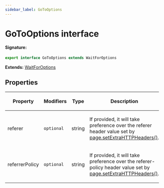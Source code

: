 ```yaml
---
sidebar_label: GoToOptions
---
```


# GoToOptions interface

#### Signature:

```typescript
export interface GoToOptions extends WaitForOptions
```

**Extends:** [WaitForOptions](./puppeteer.waitforoptions.md)

## Properties

<table><thead><tr><th>

Property

</th><th>

Modifiers

</th><th>

Type

</th><th>

Description

</th><th>

Default

</th></tr></thead>
<tbody><tr><td>

referer

</td><td>

`optional`

</td><td>

string

</td><td>

If provided, it will take preference over the referer header value set by [page.setExtraHTTPHeaders()](./puppeteer.page.setextrahttpheaders.md).

</td><td>

</td></tr>
<tr><td>

referrerPolicy

</td><td>

`optional`

</td><td>

string

</td><td>

If provided, it will take preference over the referer-policy header value set by [page.setExtraHTTPHeaders()](./puppeteer.page.setextrahttpheaders.md).

</td><td>

</td></tr>
</tbody></table>

